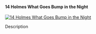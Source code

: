 ﻿#### 14   Holmes   What Goes Bump in the Night

[![14   Holmes   What Goes Bump in the Night](https://i1.ytimg.com/vi/86lZ9FeozHg/hqdefault.jpg "14   Holmes   What Goes Bump in the Night")](https://www.youtube.com/watch?v=86lZ9FeozHg)

Description


